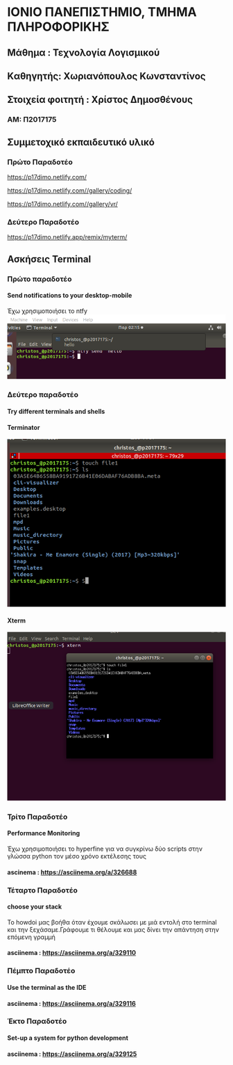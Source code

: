 # ΙΟΝΙΟ ΠΑΝΕΠΙΣΤΗΜΙΟ, ΤΜΗΜΑ ΠΛΗΡΟΦΟΡΙΚΗΣ 
## Μάθημα : Τεχνολογία Λογισμικού
## Kαθηγητής: Χωριανόπουλος Κωνσταντίνος 

## Στοιχεία φοιτητή : Χρίστος Δημοσθένους
### ΑΜ: Π2017175 

## Συμμετοχικό εκπαιδευτικό υλικό
### Πρώτο Παραδοτέο
https://p17dimo.netlify.com/

https://p17dimo.netlify.com//gallery/coding/

https://p17dimo.netlify.com//gallery/vr/
### Δεύτερο Παραδοτέο
https://p17dimo.netlify.app/remix/myterm/

## Ασκήσεις Terminal

### Πρώτο παραδοτέο
#### Send notifications to your desktop-mobile
Έχω χρησιμοποιήσει το ntfy
![ntfy](ntfy.png)

### Δεύτερο παραδοτέο
#### Try different terminals and shells
#### Terminator
![terminator](terminator.png)
#### Xterm
![xterm](xterm.png)

### Τρίτο Παραδοτέο
#### Performance Monitoring
Έχω χρησιμοποιήσει το hyperfine για να συγκρίνω δύο scripts στην γλώσσα python τον μέσο χρόνο εκτέλεσης τους
#### ascinema : https://asciinema.org/a/326688

### Τέταρτο Παραδοτέο
#### choose your stack
To howdoi μας βοήθα όταν έχουμε σκάλωσει με μιά εντολή στο terminal και την ξεχάσαμε.Γράφουμε τι θέλουμε και μας δίνει την απάντηση στην επόμενη γραμμή
#### asciinema : https://asciinema.org/a/329110

### Πέμπτο Παραδοτέο
#### Use the terminal as the IDE
#### asciinema : https://asciinema.org/a/329116

### Έκτο Παραδοτέο
#### Set-up a system for python development
#### asciinema : https://asciinema.org/a/329125
